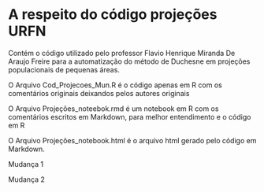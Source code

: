 # A respeito do código projeções URFN
Contém o código utilizado pelo professor Flavio Henrique Miranda De Araujo Freire para a automatização do método de Duchesne em projeções populacionais de pequenas áreas.

O Arquivo Cod_Projecoes_Mun.R é o código apenas em R com os comentários originais deixandos pelos autores originais

O Arquivo Projeções_noteebok.rmd é um notebook em R com os comentários escritos em Markdown, para melhor entendimento e o código em R

O Arquivo Projeções_notebook.html é o arquivo html gerado pelo código em Markdown.

Mudança 1

Mudança 2


